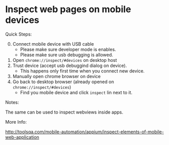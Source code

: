 # Inspect web pages on mobile devices

Quick Steps:

0. Connect mobile device with USB cable
    - Please make sure developer mode is enables.
    - Please make sure usb debugging is allowed.
1. Open `chrome://inspect/#devices` on desktop host
3. Trust device (accept usb debuggind dialog on device).
    - This happens only first time when you connect new device. 
4. Manually open chrome browser on device
5. Go back to desktop browser (already opened on `chrome://inspect/#devices`)
    - Find you mobile device and click `inspect` lin next to it.
    
Notes:

The same can be used to inspect webviews inside apps.

More Info:

http://toolsqa.com/mobile-automation/appium/inspect-elements-of-mobile-web-application
